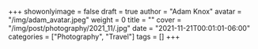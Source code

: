 +++
showonlyimage = false
draft = true
author = "Adam Knox"
avatar = "/img/adam_avatar.jpeg"
weight = 0
title = ""
cover = "/img/post/photography/2021_11/.jpg"
date = "2021-11-21T00:01:01-06:00"
categories = ["Photography", "Travel"]
tags = []
+++
<!--more-->
